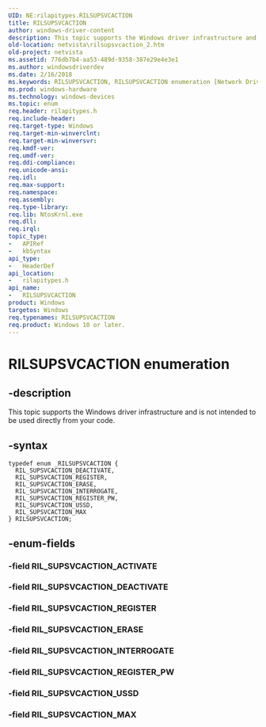 ```yaml
---
UID: NE:rilapitypes.RILSUPSVCACTION
title: RILSUPSVCACTION
author: windows-driver-content
description: This topic supports the Windows driver infrastructure and is not intended to be used directly from your code.
old-location: netvista\rilsupsvcaction_2.htm
old-project: netvista
ms.assetid: 776db7b4-aa53-489d-9358-387e29e4e3e1
ms.author: windowsdriverdev
ms.date: 2/16/2018
ms.keywords: RILSUPSVCACTION, RILSUPSVCACTION enumeration [Network Drivers Starting with Windows Vista], RIL_SUPSVCACTION_DEACTIVATE, RIL_SUPSVCACTION_ERASE, RIL_SUPSVCACTION_INTERROGATE, RIL_SUPSVCACTION_MAX, RIL_SUPSVCACTION_REGISTER, RIL_SUPSVCACTION_REGISTER_PW, RIL_SUPSVCACTION_USSD, netvista.rilsupsvcaction_2, rilapitypes/RILSUPSVCACTION, rilapitypes/RIL_SUPSVCACTION_DEACTIVATE, rilapitypes/RIL_SUPSVCACTION_ERASE, rilapitypes/RIL_SUPSVCACTION_INTERROGATE, rilapitypes/RIL_SUPSVCACTION_MAX, rilapitypes/RIL_SUPSVCACTION_REGISTER, rilapitypes/RIL_SUPSVCACTION_REGISTER_PW, rilapitypes/RIL_SUPSVCACTION_USSD
ms.prod: windows-hardware
ms.technology: windows-devices
ms.topic: enum
req.header: rilapitypes.h
req.include-header: 
req.target-type: Windows
req.target-min-winverclnt: 
req.target-min-winversvr: 
req.kmdf-ver: 
req.umdf-ver: 
req.ddi-compliance: 
req.unicode-ansi: 
req.idl: 
req.max-support: 
req.namespace: 
req.assembly: 
req.type-library: 
req.lib: NtosKrnl.exe
req.dll: 
req.irql: 
topic_type:
-	APIRef
-	kbSyntax
api_type:
-	HeaderDef
api_location:
-	rilapitypes.h
api_name:
-	RILSUPSVCACTION
product: Windows
targetos: Windows
req.typenames: RILSUPSVCACTION
req.product: Windows 10 or later.
---
```


# RILSUPSVCACTION enumeration


## -description


This topic supports the Windows driver infrastructure and is not intended to be used directly from your code. 


## -syntax


````
typedef enum _RILSUPSVCACTION { 
  RIL_SUPSVCACTION_DEACTIVATE,
  RIL_SUPSVCACTION_REGISTER,
  RIL_SUPSVCACTION_ERASE,
  RIL_SUPSVCACTION_INTERROGATE,
  RIL_SUPSVCACTION_REGISTER_PW,
  RIL_SUPSVCACTION_USSD,
  RIL_SUPSVCACTION_MAX
} RILSUPSVCACTION;
````


## -enum-fields




### -field RIL_SUPSVCACTION_ACTIVATE


### -field RIL_SUPSVCACTION_DEACTIVATE


### -field RIL_SUPSVCACTION_REGISTER


### -field RIL_SUPSVCACTION_ERASE


### -field RIL_SUPSVCACTION_INTERROGATE


### -field RIL_SUPSVCACTION_REGISTER_PW


### -field RIL_SUPSVCACTION_USSD


### -field RIL_SUPSVCACTION_MAX

